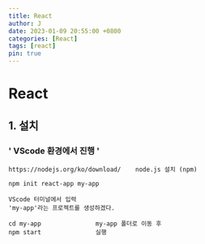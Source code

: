 ```yaml
---
title: React
author: J
date: 2023-01-09 20:55:00 +0800
categories: [React]
tags: [react]
pin: true
---
```


# React
## 1. 설치
### ' VScode 환경에서 진행 '

```
https://nodejs.org/ko/download/	   node.js 설치 (npm)
```

```
npm init react-app my-app

VScode 터미널에서 입력
'my-app'라는 프로젝트를 생성하겠다.
```

```
cd my-app				my-app 폴더로 이동 후
npm start               실행
```
